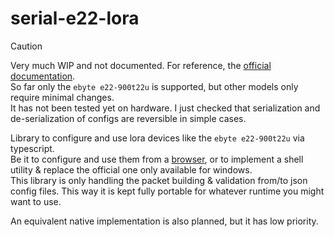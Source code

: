 # serial-e22-lora

> [!CAUTION]
> Very much WIP and not documented. For reference, the [official documentation](https://www.cdebyte.com/products/E22-900T22U).  
> So far only the `ebyte e22-900t22u` is supported, but other models only require minimal changes.  
> It has not been tested yet on hardware. I just checked that serialization and de-serialization of configs are reversible in simple cases.

Library to configure and use lora devices like the `ebyte e22-900t22u` via typescript.  
Be it to configure and use them from a [browser](https://developer.mozilla.org/en-US/docs/Web/API/SerialPort), or to implement a shell utility & replace the official one only available for windows.  
This library is only handling the packet building & validation from/to json config files. This way it is kept fully portable for whatever runtime you might want to use.

An equivalent native implementation is also planned, but it has low priority.
